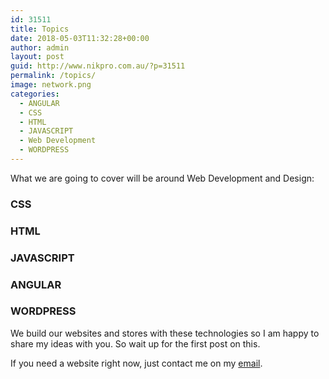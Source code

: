 ```yaml
---
id: 31511
title: Topics
date: 2018-05-03T11:32:28+00:00
author: admin
layout: post
guid: http://www.nikpro.com.au/?p=31511
permalink: /topics/
image: network.png
categories:
  - ANGULAR
  - CSS
  - HTML
  - JAVASCRIPT
  - Web Development
  - WORDPRESS
---
```


What we are going to cover will be around Web Development and Design:

### CSS

### HTML

### JAVASCRIPT

### ANGULAR

### WORDPRESS

We build our websites and stores with these technologies so I am happy to share my ideas with you. So wait up for the first post on this.

If you need a website right now, just contact me on my [email](sales@www.nikpro.com.au).

&nbsp;

